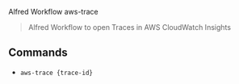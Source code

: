 Alfred Workflow aws-trace

> Alfred Workflow to open Traces in AWS CloudWatch Insights

## Commands

- `aws-trace {trace-id}`
